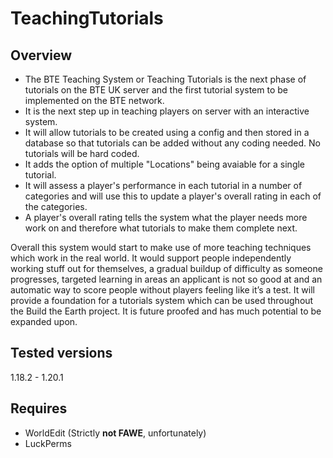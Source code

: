 # TeachingTutorials
## Overview
* The BTE Teaching System or Teaching Tutorials is the next phase of tutorials on the BTE UK server and the first tutorial system to be implemented on the BTE network.
* It is the next step up in teaching players on server with an interactive system.
* It will allow tutorials to be created using a config and then stored in a database so that tutorials can be added without any coding needed. No tutorials will be hard coded.
* It adds the option of multiple "Locations" being avaiable for a single tutorial.
* It will assess a player's performance in each tutorial in a number of categories and will use this to update a player's overall rating in each of the categories.
* A player's overall rating tells the system what the player needs more work on and therefore what tutorials to make them complete next.

Overall this system would start to make use of more teaching techniques which work in the real world. It would support people independently working stuff out for themselves, a gradual buildup of difficulty as someone progresses, targeted learning in areas an applicant is not so good at and an automatic way to score people without players feeling like it’s a test.
It will provide a foundation for a tutorials system which can be used throughout the Build the Earth project. It is future proofed and has much potential to be expanded upon.

## Tested versions
1.18.2 - 1.20.1


## Requires
- WorldEdit (Strictly **not FAWE**, unfortunately)
- LuckPerms

